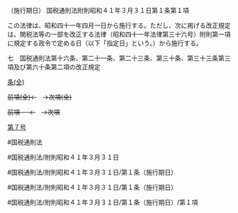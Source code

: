 （施行期日）
国税通則法附則昭和４１年３月３１日第１条第１項

この法律は、昭和四十一年四月一日から施行する。ただし、次に掲げる改正規定は、関税法等の一部を改正する法律（昭和四十一年法律第三十六号）附則第一項に規定する政令で定める日（以下「指定日」という。）から施行する。

七　国税通則法第十六条、第二十一条、第二十三条、第三十条、第三十三条第三項及び第六十条第二項の改正規定

[条(全)](国税通則法＿＿＿＿附則昭和４１年３月３１日第１条_.md)

~~前項(全)←~~　~~→次項(全)~~

~~前項 　 ←~~　~~→次項~~

[第７号](国税通則法＿＿＿＿附則昭和４１年３月３１日第１条第１項第７号.md)  

#国税通則法

#国税通則法/附則昭和４１年３月３１日

#国税通則法/附則昭和４１年３月３１日/第１条（施行期日）

#国税通則法/附則昭和４１年３月３１日/第１条（施行期日）

#国税通則法/附則昭和４１年３月３１日/第１条（施行期日）/第１項

